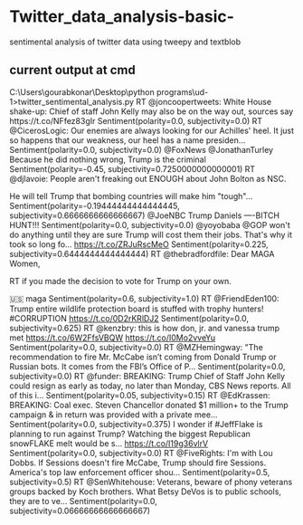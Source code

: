 # Twitter_data_analysis-basic-
sentimental analysis of twitter data using tweepy and textblob


<h2>current output at cmd</h2>
C:\Users\gourabkonar\Desktop\python programs\ud-1>twitter_sentimental_analysis.py
RT @joncoopertweets: White House shake-up: Chief of staff John Kelly may also be on the way out, sources say https://t.co/NFfez83gIr
Sentiment(polarity=0.0, subjectivity=0.0)
RT @CicerosLogic: Our enemies are always looking for our Achilles' heel. It just so happens that our weakness, our heel has a name presiden…
Sentiment(polarity=0.0, subjectivity=0.0)
@FoxNews @JonathanTurley Because he did nothing wrong, Trump is the criminal
Sentiment(polarity=-0.45, subjectivity=0.7250000000000001)
RT @djlavoie: People aren't freaking out ENOUGH about John Bolton as NSC.

He will tell Trump that bombing countries will make him "tough"…
Sentiment(polarity=-0.19444444444444445, subjectivity=0.6666666666666667)
@JoeNBC Trump Daniels —-BITCH HUNT!!!
Sentiment(polarity=0.0, subjectivity=0.0)
@yoyobaba @GOP won't do anything until they are sure Trump will cost them their jobs. That's why it took so long fo… https://t.co/ZRJuRscMeO
Sentiment(polarity=0.225, subjectivity=0.6444444444444444)
RT @thebradfordfile: Dear MAGA Women,

RT if you made the decision to vote for Trump on your own.

🇺🇸 maga
Sentiment(polarity=0.6, subjectivity=1.0)
RT @FriendEden100: Trump entire wildlife protection board is stuffed with trophy hunters! #CORRUPTION  https://t.co/0D2rKRlDJ2
Sentiment(polarity=0.0, subjectivity=0.625)
RT @kenzbry: this is how don, jr. and vanessa trump met https://t.co/6W2FfsVBQW https://t.co/I0Mo2vveYu
Sentiment(polarity=0.0, subjectivity=0.0)
RT @MZHemingway: "The recommendation to fire Mr. McCabe isn’t coming from Donald Trump or Russian bots. It comes from the FBI’s Office of P…
Sentiment(polarity=0.0, subjectivity=0.0)
RT @funder: BREAKING: Trump Chief of Staff John Kelly could resign as early as today, no later than Monday, CBS News reports. All of this i…
Sentiment(polarity=0.05, subjectivity=0.15)
RT @EdKrassen: BREAKING: Coal exec. Steven Chancellor donated $1 million+ to the Trump campaign &amp; in return was provided with a private mee…
Sentiment(polarity=0.0, subjectivity=0.375)
I wonder if #JeffFlake is planning to run against Trump?  Watching the biggest Republican snowFLAKE melt would be s… https://t.co/I19g36vlrV
Sentiment(polarity=0.0, subjectivity=0.0)
RT @FiveRights: I'm with Lou Dobbs.
If Sessions doesn't fire McCabe, Trump should fire Sessions.
America's top law enforcement officer shou…
Sentiment(polarity=0.5, subjectivity=0.5)
RT @SenWhitehouse: Veterans, beware of phony veterans groups backed by Koch brothers. What Betsy DeVos is to public schools, they are to ve…
Sentiment(polarity=0.0, subjectivity=0.06666666666666667)
